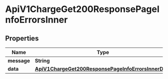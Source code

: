 

# ApiV1ChargeGet200ResponsePageInfoErrorsInner


## Properties

| Name | Type | Description | Notes |
|------------ | ------------- | ------------- | -------------|
|**message** | **String** |  |  [optional] |
|**data** | [**ApiV1ChargeGet200ResponsePageInfoErrorsInnerData**](ApiV1ChargeGet200ResponsePageInfoErrorsInnerData.md) |  |  [optional] |



